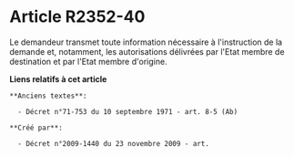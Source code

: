 # Article R2352-40

Le demandeur transmet toute information nécessaire à l'instruction de la demande et, notamment, les autorisations délivrées
par l'Etat membre de destination et par l'Etat membre d'origine.

**Liens relatifs à cet article**

	**Anciens textes**:

	  - Décret n°71-753 du 10 septembre 1971 - art. 8-5 (Ab)

	**Créé par**:

	  - Décret n°2009-1440 du 23 novembre 2009 - art.
